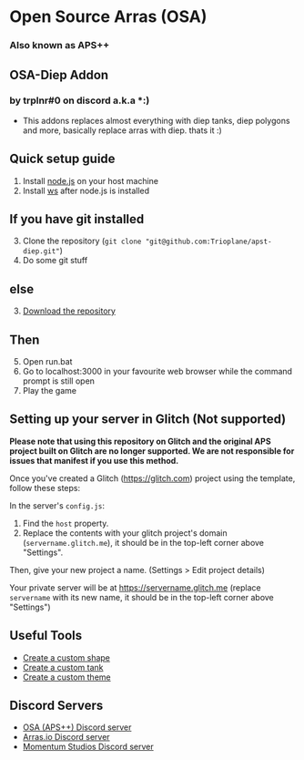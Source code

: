 # Open Source Arras (OSA)
### Also known as APS++

## OSA-Diep Addon 
### by trplnr#0 on discord a.k.a *:)

- This addons replaces almost everything with diep tanks, diep polygons and more, basically replace arras with diep. thats it :)

## Quick setup guide
1. Install [node.js](https://nodejs.org/en) on your host machine
2. Install [ws](https://www.npmjs.com/package/ws) after node.js is installed
##    **If you have git installed**
3. Clone the repository (`git clone "git@github.com:Trioplane/apst-diep.git"`)
4. Do some git stuff 
##    **else**
3. [Download the repository](https://github.com/Trioplane/apst-diep)
##    **Then**
5. Open run.bat
6. Go to localhost:3000 in your favourite web browser while the command prompt is still open
7. Play the game

## Setting up your server in Glitch (Not supported)

**Please note that using this repository on Glitch and the original APS project built on Glitch are no longer supported. We are not responsible for issues that manifest if you use this method.**

Once you've created a Glitch (https://glitch.com) project using the template, follow these steps:

In the server's `config.js`:
1. Find the `host` property.
2. Replace the contents with your glitch project's domain (`servername.glitch.me`), it should be in the top-left corner above "Settings".

Then, give your new project a name. (Settings > Edit project details)

Your private server will be at <https://servername.glitch.me> (replace `servername` with its new name, it should be in the top-left corner above "Settings")

## Useful Tools

- [Create a custom shape](https://arras.io/ext/custom-shape)
- [Create a custom tank](https://github.com/DogeisCut/Arras.io-Entity-Designer-v2)
- [Create a custom theme](https://codepen.io/road-to-100k/full/GRpvMzb)

## Discord Servers

- [OSA (APS++) Discord server](https://discord.gg/kvCAZfUCjy)
- [Arras.io Discord server](https://discord.gg/arras)
- [Momentum Studios Discord server](https://discord.gg/RXwCacTrfT)
